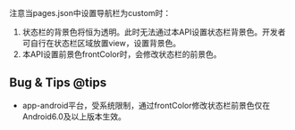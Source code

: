 <!-- ## uni.setNavigationBarColor(options) @setnavigationbarcolor -->

<!-- UTSAPIJSON.setNavigationBarColor.name -->

<!-- UTSAPIJSON.setNavigationBarColor.description -->

<!-- UTSAPIJSON.setNavigationBarColor.compatibility -->

注意当pages.json中设置导航栏为custom时：
1. 状态栏的背景色将恒为透明。此时无法通过本API设置状态栏背景色。开发者可自行在状态栏区域放置view，设置背景色。
2. 本API设置前景色frontColor时，会修改状态栏的前景色。

<!-- UTSAPIJSON.setNavigationBarColor.param -->

<!-- UTSAPIJSON.setNavigationBarColor.returnValue -->

<!-- UTSAPIJSON.setNavigationBarColor.example -->

<!-- UTSAPIJSON.setNavigationBarColor.tutorial -->

<!-- UTSAPIJSON.general_type.name -->

<!-- UTSAPIJSON.general_type.param -->

## Bug & Tips @tips
- app-android平台，受系统限制，通过frontColor修改状态栏前景色仅在Android6.0及以上版本生效。